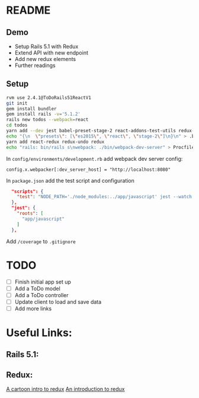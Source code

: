 # README

## Demo

- Setup Rails 5.1 with Redux
- Extend API with new endpoint
- Add new redux elements
- Further readings

## Setup
``` bash
rvm use 2.4.1@ToDoRails51ReactV1
git init
gem install bundler
gem install rails -v='5.1.2'
rails new todos --webpack=react
cd todos
yarn add --dev jest babel-preset-stage-2 react-addons-test-utils redux-mock-store enzyme
echo "{\n  \"presets\": [\"es2015\", \"react\", \"stage-2\"]\n}\n" > .babelrc
yarn add react-redux redux-undo redux
echo "rails: bin/rails s\nwebpack: ./bin/webpack-dev-server" > Procfile
```

In `config/environments/development.rb` add webpack dev server config:

```
config.x.webpacker[:dev_server_host] = "http://localhost:8080"
```

In `package.json` add the test script and configuration

``` json
  "scripts": {
    "test": "NODE_PATH='./node_modules:../app/javascript' jest --watch --coverage"
  },
  "jest": {
    "roots": [
      "app/javascript"
    ]
  },
```

Add `/coverage` to `.gitignore`

# TODO

- [ ] Finish initial app set up
- [ ] Add a ToDo model
- [ ] Add a ToDo controller
- [ ] Update client to load and save data
- [ ] Add more links

# Useful Links:

## Rails 5.1:

## Redux:

[A cartoon intro to redux](https://code-cartoons.com/a-cartoon-intro-to-redux-3afb775501a6)
[An introduction to redux](https://www.smashingmagazine.com/2016/06/an-introduction-to-redux/)

